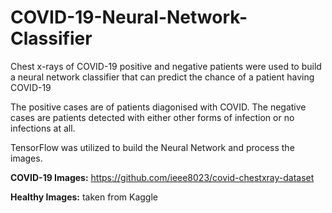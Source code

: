 # COVID-19-Neural-Network-Classifier
Chest x-rays of COVID-19 positive and negative patients were used to build a neural network classifier that can predict the chance of a patient having COVID-19

The positive cases are of patients diagonised with COVID. The negative cases are patients detected with either other forms of infection or no infections at all.

TensorFlow was utilized to build the Neural Network and process the images.

**COVID-19 Images:** https://github.com/ieee8023/covid-chestxray-dataset

**Healthy Images:** taken from Kaggle

